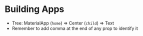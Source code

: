 # Building Apps

- Tree: MaterialApp (`home`) => Center (`child`) => Text
- Remember to add comma at the end of any prop to identify it